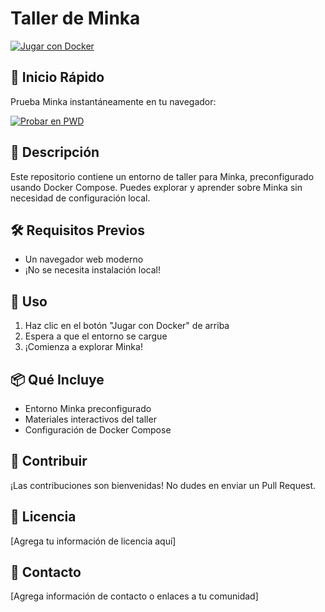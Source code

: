 # Taller de Minka

[![Jugar con Docker](https://img.shields.io/badge/Play%20with-Docker-1488C6?logo=docker)](https://labs.play-with-docker.com/?stack=https://raw.githubusercontent.com/pcastellanos-minka/minka-workshop/master/dockercompose-cloud.yaml)

## 🚀 Inicio Rápido

Prueba Minka instantáneamente en tu navegador:

[![Probar en PWD](https://raw.githubusercontent.com/play-with-docker/stacks/master/assets/images/button.png)](https://labs.play-with-docker.com/?stack=https://raw.githubusercontent.com/pcastellanos-minka/minka-workshop/master/dockercompose-cloud.yaml)

## 📝 Descripción

Este repositorio contiene un entorno de taller para Minka, preconfigurado usando Docker Compose. Puedes explorar y aprender sobre Minka sin necesidad de configuración local.

## 🛠️ Requisitos Previos

- Un navegador web moderno
- ¡No se necesita instalación local!

## 🔧 Uso

1. Haz clic en el botón "Jugar con Docker" de arriba
2. Espera a que el entorno se cargue
3. ¡Comienza a explorar Minka!

## 📦 Qué Incluye

- Entorno Minka preconfigurado
- Materiales interactivos del taller
- Configuración de Docker Compose

## 🤝 Contribuir

¡Las contribuciones son bienvenidas! No dudes en enviar un Pull Request.

## 📄 Licencia

[Agrega tu información de licencia aquí]

## 📮 Contacto

[Agrega información de contacto o enlaces a tu comunidad]
